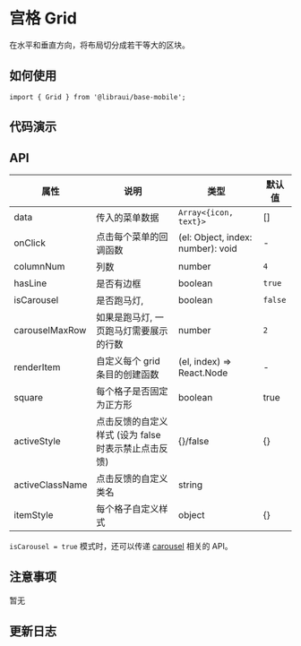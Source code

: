 # 宫格 Grid

在水平和垂直方向，将布局切分成若干等大的区块。

## 如何使用

```
import { Grid } from '@libraui/base-mobile';

```

## 代码演示


## API



| 属性 | 说明 | 类型 | 默认值
| ----|-----|------|------
| data    |    传入的菜单数据     | `Array<{icon, text}>`  | [] |
| onClick    |   点击每个菜单的回调函数   | (el: Object, index: number): void  | - |
| columnNum    |   列数     | number  |  `4` |
| hasLine    |   是否有边框     | boolean  |  `true` |
| isCarousel    |   是否跑马灯,     | boolean  | `false` |
| carouselMaxRow    |   如果是跑马灯, 一页跑马灯需要展示的行数   | number  | `2` |
| renderItem    |   自定义每个 grid 条目的创建函数   | (el, index) => React.Node  | - |
| square     |   每个格子是否固定为正方形   | boolean | true |
| activeStyle  | 点击反馈的自定义样式 (设为 false 时表示禁止点击反馈) | {}/false | {} |
| activeClassName  | 点击反馈的自定义类名 | string |  |
| itemStyle| 每个格子自定义样式| object|{} |
`isCarousel = true` 模式时，还可以传递 [carousel](https://mobile.ant.design/components/carousel) 相关的 API。


## 注意事项

暂无

## 更新日志
